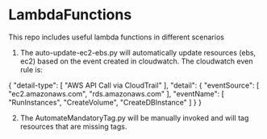 # LambdaFunctions
This repo includes useful lambda functions in different scenarios

1. The auto-update-ec2-ebs.py will automatically update resources (ebs, ec2) based on the event created in cloudwatch. The cloudwatch even rule is: 

{
  "detail-type": [
    "AWS API Call via CloudTrail"
  ],
  "detail": {
    "eventSource": [
      "ec2.amazonaws.com",
      "rds.amazonaws.com"
    ],
    "eventName": [
      "RunInstances",
      "CreateVolume",
      "CreateDBInstance"
    ]
  }
}

2. The AutomateMandatoryTag.py will be manually invoked and will tag resources that are missing tags.



